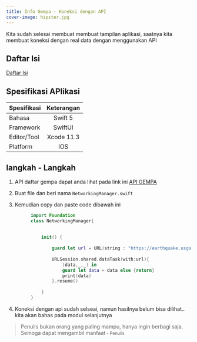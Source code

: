 ```yaml
---
title: Info Gempa - Koneksi dengan API
cover-image: hipster.jpg
---
```


Kita sudah selesai membuat membuat tampilan aplikasi, saatnya kita membuat koneksi dengan real data dengan menggunakan API
<!--more-->

## Daftar Isi ##

[Daftar Isi](https://thengoding.com/2019/12/16/daftar-isi-aplikasi-info-gempa-ios/)


## Spesifikasi APlikasi ##

|  Spesifikasi  | Keterangan      |
| :------------ |:---------------:|
|  Bahasa       | Swift 5         |
| Framework     | SwiftUI         |
| Editor/Tool   | Xcode 11.3      |
| Platform      | IOS             | 


## langkah - Langkah ##

1. API daftar gempa dapat anda lihat pada link ini [API GEMPA](https://earthquake.usgs.gov/earthquakes/feed/v1.0/summary/2.5_day.geojson)
   
2. Buat file dan beri nama `NetworkingManager.swift`

3. Kemudian copy dan paste code dibawah ini
   
   ```swift
         import Foundation
         class NetworkingManager{
             
        
             init() {
                 
                 guard let url = URL(string : "https://earthquake.usgs.gov/earthquakes/feed/v1.0/summary/2.5_day.geojson") else {return}
                 
                 URLSession.shared.dataTask(with:url){
                     (data,_,_) in
                     guard let data = data else {return}
                     print(data)
                 }.resume()
                 
             }
         }

   ```

4. Koneksi dengan api sudah selseai, namun hasilnya belum bisa dilihat.. kita akan bahas pada modul selanjutnya








>Penulis bukan orang yang paling mampu, hanya ingin berbagi saja. Semoga dapat mengambil manfaat<small> - Penulis</small>